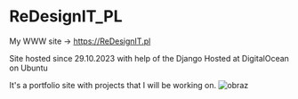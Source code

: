 # ReDesignIT_PL
My WWW site -> https://ReDesignIT.pl


Site hosted since 29.10.2023 with help of the Django
Hosted at DigitalOcean on Ubuntu

It's a portfolio site with projects that I will be working on.
![obraz](https://github.com/Hamster-Inside/ReDesignIT_PL/assets/62399878/8c39971f-b50d-47be-8102-8a28e44f0e42)
